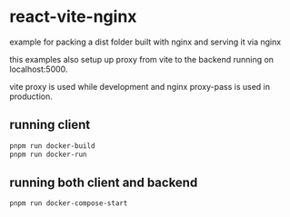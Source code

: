 # react-vite-nginx

example for packing a dist folder built with nginx and serving it via nginx

this examples also setup up proxy from vite to the backend running on localhost:5000.

vite proxy is used while development and nginx proxy-pass is used in production.

## running client

```bash
pnpm run docker-build
pnpm run docker-run
```

## running both client and backend

```bash
pnpm run docker-compose-start
```